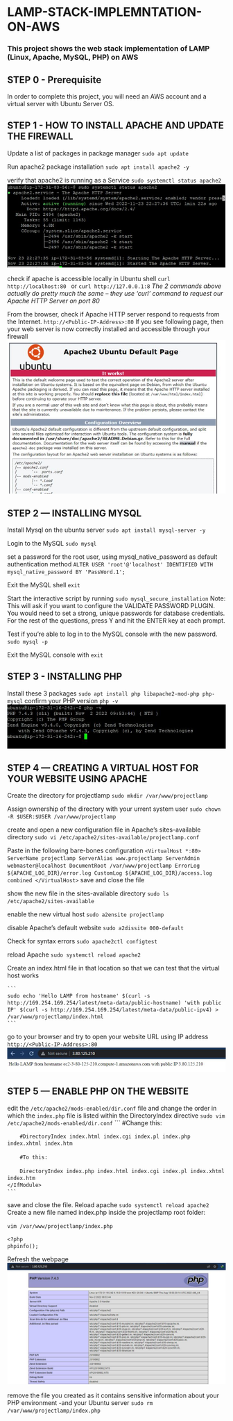 # LAMP-STACK-IMPLEMNTATION-ON-AWS
### This project shows the web stack implementation of LAMP (Linux, Apache, MySQL, PHP) on AWS

## STEP 0 - Prerequisite
In order to complete this project, you will need an AWS account and a virtual server with Ubuntu Server OS. 

## STEP 1 - HOW TO INSTALL APACHE AND UPDATE THE FIREWALL
Update a list of packages in package manager
    `sudo apt update`

Run apache2 package installation
    `sudo apt install apache2 -y`

verify that apache2 is running as a Service
    `sudo systemctl status apache2`
    ![Picture of a running Apache2 service](./Pictures/apache2_running.JPG)

check if apache is accessible locally in Ubuntu shell
    `curl http://localhost:80 ` or `curl http://127.0.0.1:8`
    *The 2 commands above actually do pretty much the same – they use ‘curl’ command to request our Apache HTTP Server on port 80*

From the browser, check if Apache HTTP server respond to requests from the Internet.
    `http://<Public-IP-Address>:80`
    If you see following page, then your web server is now correctly installed and accessible through your firewall
    ![Picture of a Apache2 page](./Pictures/apache_page.JPG)
    

## STEP 2 — INSTALLING MYSQL
Install Mysql on the ubuntu server
    `sudo apt install mysql-server -y`

Login to the MySQL
    `sudo mysql`

set a password for the root user, using mysql_native_password as default authentication method
    `ALTER USER 'root'@'localhost' IDENTIFIED WITH mysql_native_password BY 'PassWord.1';`

Exit the MySQL shell
    `exit`

Start the interactive script by running
    `sudo mysql_secure_installation`
Note: This will ask if you want to configure the VALIDATE PASSWORD PLUGIN. You would need to set a strong, unique passwords for database credentials.
For the rest of the questions, press Y and hit the ENTER key at each prompt.

Test if you’re able to log in to the MySQL console with the new password.
    `sudo mysql -p`

Exit the MySQL console with `exit`

## STEP 3 - INSTALLING PHP
Install these 3 packages
    `sudo apt install php libapache2-mod-php php-mysql`
confirm your PHP version
    `php -v`
    ![Php version](./Pictures/php_v.JPG)

## STEP 4 — CREATING A VIRTUAL HOST FOR YOUR WEBSITE USING APACHE
Create the directory for projectlamp
    `sudo mkdir /var/www/projectlamp`

Assign ownership of the directory with your urrent system user
    `sudo chown -R $USER:$USER /var/www/projectlamp`

create and open a new configuration file in Apache’s sites-available directory
    `sudo vi /etc/apache2/sites-available/projectlamp.conf`

Paste in the following bare-bones configuration
    ```
    <VirtualHost *:80>
        ServerName projectlamp
        ServerAlias www.projectlamp
        ServerAdmin webmaster@localhost
        DocumentRoot /var/www/projectlamp
        ErrorLog ${APACHE_LOG_DIR}/error.log
        CustomLog ${APACHE_LOG_DIR}/access.log combined
    </VirtualHost>
    ```
save and close the file

show the new file in the sites-available directory
    `sudo ls /etc/apache2/sites-available`

enable the new virtual host
    `sudo a2ensite projectlamp`

disable Apache’s default website
    `sudo a2dissite 000-default`

Check for syntax errors
    `sudo apache2ctl configtest`

reload Apache
    `sudo systemctl reload apache2`

Create an index.html file in that location so that we can test that the virtual host works

    ```
    sudo echo 'Hello LAMP from hostname' $(curl -s http://169.254.169.254/latest/meta-data/public-hostname) 'with public IP' $(curl -s http://169.254.169.254/latest/meta-data/public-ipv4) > /var/www/projectlamp/index.html
    ```
go to your browser and try to open your website URL using IP address
    `http://<Public-IP-Address>:80`
    ![Homepage index.html](./Pictures/php_domain.JPG)

## STEP 5 — ENABLE PHP ON THE WEBSITE
edit the `/etc/apache2/mods-enabled/dir.conf` file and change the order in which the `index.php` file is listed within the DirectoryIndex directive
    `sudo vim /etc/apache2/mods-enabled/dir.conf`
    ```
    <IfModule mod_dir.c>
        #Change this:
    
        #DirectoryIndex index.html index.cgi index.pl index.php index.xhtml index.htm
    
        #To this:
    
        DirectoryIndex index.php index.html index.cgi index.pl index.xhtml index.htm
    </IfModule>
    ```
save and close the file. Reload apache
    `sudo systemctl reload apache2`
Create a new file named index.php inside the projectlamp root folder:

`vim /var/www/projectlamp/index.php`

```
<?php
phpinfo();
```
Refresh the webpage
![Php_homepage](./Pictures/php_page.JPG)

remove the file you created as it contains sensitive information about your PHP environment -and your Ubuntu server
    `sudo rm /var/www/projectlamp/index.php`